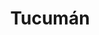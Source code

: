 ---
layout: sedes
title: Tucumán
donarurl: https://donaronline.org/oajnu/agentes-de-cambio-tucuman
nameurl: tucuman
email: info.tucuman@oajnu.org
socialmedia: 
  facebook: oajnutucuman
  instagram: oajnutucuman
  twitter: oajnutucuman
---